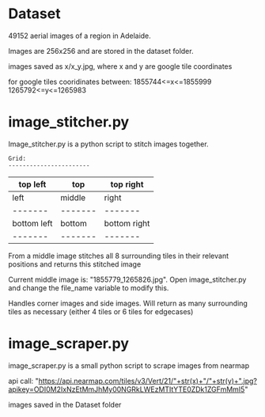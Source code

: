 # Dataset

49152 aerial images of a region in Adelaide. 

Images are 256x256 and are stored in the dataset folder.

images saved as x/x_y.jpg, where x and y are google tile coordinates 

for google tiles cooridinates between:
1855744<=x<=1855999
1265792<=y<=1265983

# image_stitcher.py

Image_stitcher.py is a python script to stitch images together.

    Grid:
    -----------------------
   top left|top    | top right
    -------|-------|-------
    left   | middle| right
    -------|-------|-------
bottom left|bottom | bottom right
    -------|-------|-------

From a middle image stitches all 8 surrounding tiles in their relevant positions and returns this stitched image

Current middle image is: "1855779_1265826.jpg". Open image_stitcher.py and change the file_name variable to modify this.

Handles corner images and side images. Will return as many surrounding tiles as necessary (either 4 tiles or 6 tiles for edgecases)


# image_scraper.py

image_scraper.py is a small python script to scrape images from nearmap

api call: "https://api.nearmap.com/tiles/v3/Vert/21/"+str(x)+"/"+str(y)+".jpg?apikey=ODI0M2IxNzEtMmJhMy00NGRkLWEzMTItYTE0ZDk1ZGFmMmI5"

images saved in the Dataset folder
